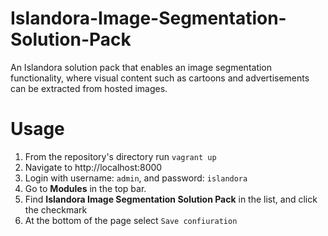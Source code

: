 # Islandora-Image-Segmentation-Solution-Pack

An Islandora solution pack that enables an image segmentation functionality, where visual content such as cartoons and
advertisements can be extracted from hosted images.

# Usage

1. From the repository's directory run `vagrant up`
1. Navigate to http://localhost:8000
1. Login with username: `admin`, and password: `islandora`
1. Go to **Modules** in the top bar.
1. Find **Islandora Image Segmentation Solution Pack** in the list, and click the checkmark
1. At the bottom of the page select `Save confiuration`
